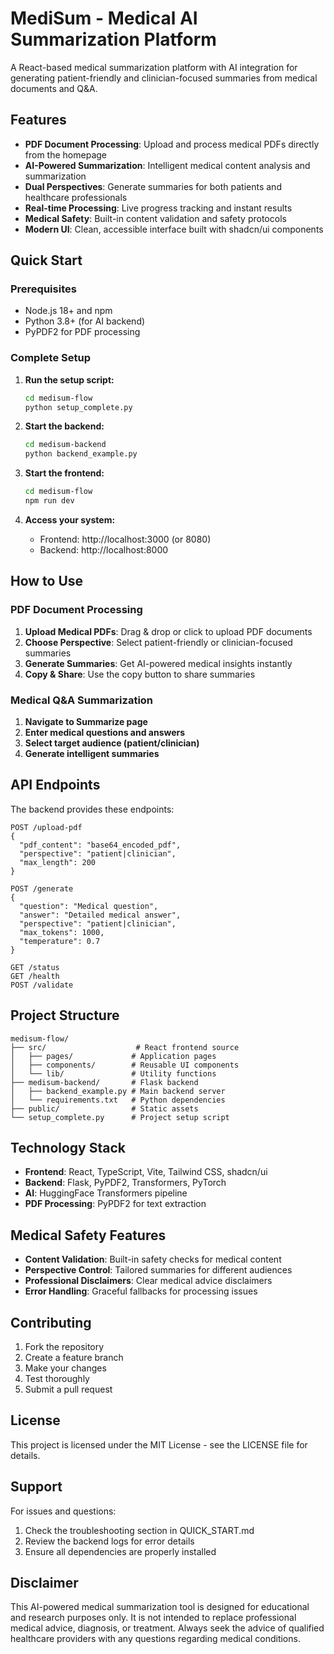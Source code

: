 # MediSum - Medical AI Summarization Platform

A React-based medical summarization platform with AI integration for generating patient-friendly and clinician-focused summaries from medical documents and Q&A.

## Features

- **PDF Document Processing**: Upload and process medical PDFs directly from the homepage
- **AI-Powered Summarization**: Intelligent medical content analysis and summarization
- **Dual Perspectives**: Generate summaries for both patients and healthcare professionals
- **Real-time Processing**: Live progress tracking and instant results
- **Medical Safety**: Built-in content validation and safety protocols
- **Modern UI**: Clean, accessible interface built with shadcn/ui components

## Quick Start

### Prerequisites

- Node.js 18+ and npm
- Python 3.8+ (for AI backend)
- PyPDF2 for PDF processing

### Complete Setup

1. **Run the setup script:**
   ```bash
   cd medisum-flow
   python setup_complete.py
   ```

2. **Start the backend:**
   ```bash
   cd medisum-backend
   python backend_example.py
   ```

3. **Start the frontend:**
   ```bash
   cd medisum-flow
   npm run dev
   ```

4. **Access your system:**
   - Frontend: http://localhost:3000 (or 8080)
   - Backend: http://localhost:8000

## How to Use

### PDF Document Processing

1. **Upload Medical PDFs**: Drag & drop or click to upload PDF documents
2. **Choose Perspective**: Select patient-friendly or clinician-focused summaries
3. **Generate Summaries**: Get AI-powered medical insights instantly
4. **Copy & Share**: Use the copy button to share summaries

### Medical Q&A Summarization

1. **Navigate to Summarize page**
2. **Enter medical questions and answers**
3. **Select target audience (patient/clinician)**
4. **Generate intelligent summaries**

## API Endpoints

The backend provides these endpoints:

```http
POST /upload-pdf
{
  "pdf_content": "base64_encoded_pdf",
  "perspective": "patient|clinician",
  "max_length": 200
}

POST /generate
{
  "question": "Medical question",
  "answer": "Detailed medical answer", 
  "perspective": "patient|clinician",
  "max_tokens": 1000,
  "temperature": 0.7
}

GET /status
GET /health
POST /validate
```

## Project Structure

```
medisum-flow/
├── src/                    # React frontend source
│   ├── pages/             # Application pages
│   ├── components/        # Reusable UI components
│   └── lib/               # Utility functions
├── medisum-backend/       # Flask backend
│   ├── backend_example.py # Main backend server
│   └── requirements.txt   # Python dependencies
├── public/                # Static assets
└── setup_complete.py      # Project setup script
```

## Technology Stack

- **Frontend**: React, TypeScript, Vite, Tailwind CSS, shadcn/ui
- **Backend**: Flask, PyPDF2, Transformers, PyTorch
- **AI**: HuggingFace Transformers pipeline
- **PDF Processing**: PyPDF2 for text extraction

## Medical Safety Features

- **Content Validation**: Built-in safety checks for medical content
- **Perspective Control**: Tailored summaries for different audiences
- **Professional Disclaimers**: Clear medical advice disclaimers
- **Error Handling**: Graceful fallbacks for processing issues

## Contributing

1. Fork the repository
2. Create a feature branch
3. Make your changes
4. Test thoroughly
5. Submit a pull request

## License

This project is licensed under the MIT License - see the LICENSE file for details.

## Support

For issues and questions:
1. Check the troubleshooting section in QUICK_START.md
2. Review the backend logs for error details
3. Ensure all dependencies are properly installed

## Disclaimer

This AI-powered medical summarization tool is designed for educational and research purposes only. It is not intended to replace professional medical advice, diagnosis, or treatment. Always seek the advice of qualified healthcare providers with any questions regarding medical conditions.

